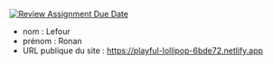[![Review Assignment Due Date](https://classroom.github.com/assets/deadline-readme-button-24ddc0f5d75046c5622901739e7c5dd533143b0c8e959d652212380cedb1ea36.svg)](https://classroom.github.com/a/SKyKHAPL)
- nom : Lefour
- prénom : Ronan
- URL publique du site : https://playful-lollipop-6bde72.netlify.app
